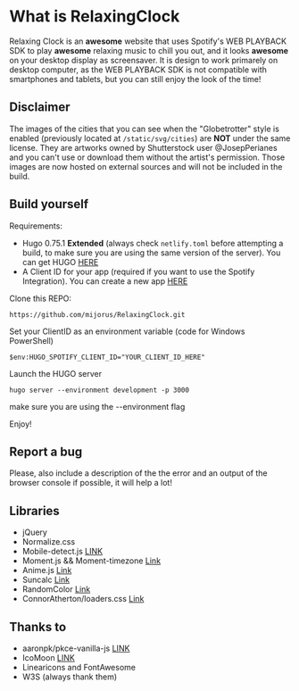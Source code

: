 # What is RelaxingClock
Relaxing Clock is an **awesome** website that uses Spotify's WEB PLAYBACK SDK to play **awesome** relaxing music to chill you out, and it looks **awesome** 
on your desktop display as screensaver.
It is design to work primarely on desktop computer, as the WEB PLAYBACK SDK is not compatible with smartphones and tablets, but you can still enjoy the look of the time!

## Disclaimer
The images of the cities that you can see when the "Globetrotter" style is enabled (previously located at `/static/svg/cities`) are **NOT** under the same license. 
They are artworks owned by Shutterstock user @JosepPerianes and you can't use or download them without the artist's permission. Those images are now hosted on 
external sources and will not be included in the build.

## Build yourself
Requirements:
- Hugo 0.75.1 **Extended** (always check `netlify.toml` before attempting a build, to make sure you are using the same version of the server). You can get
    HUGO [HERE](https://gohugo.io/)
- A Client ID for your app (required if you want to use the Spotify Integration). You can create a new app [HERE](https://developer.spotify.com/dashboard/applications)

Clone this REPO:
```
https://github.com/mijorus/RelaxingClock.git
```  
  
Set your ClientID as an environment variable (code for Windows PowerShell)
```
$env:HUGO_SPOTIFY_CLIENT_ID="YOUR_CLIENT_ID_HERE"
```  
  
Launch the HUGO server
```
hugo server --environment development -p 3000
```
make sure you are using the --environment flag
  

Enjoy!  

## Report a bug
Please, also include a description of the the error and an output of the browser console if possible, it will help a lot!
  
## Libraries
- jQuery
- Normalize.css
- Mobile-detect.js [LINK](https://github.com/hgoebl/mobile-detect.js)
- Moment.js && Moment-timezone [Link](https://momentjs.com/)
- Anime.js [Link](https://animejs.com/)
- Suncalc [Link](https://github.com/mourner/suncalc)
- RandomColor [Link](https://github.com/davidmerfield/randomColor)
- ConnorAtherton/loaders.css [Link](https://github.com/ConnorAtherton/loaders.css)

## Thanks to 
- aaronpk/pkce-vanilla-js [LINK](https://github.com/aaronpk/pkce-vanilla-js)
- IcoMoon [LINK](https://icomoon.io/app/)
- Linearicons and FontAwesome
- W3S (always thank them)